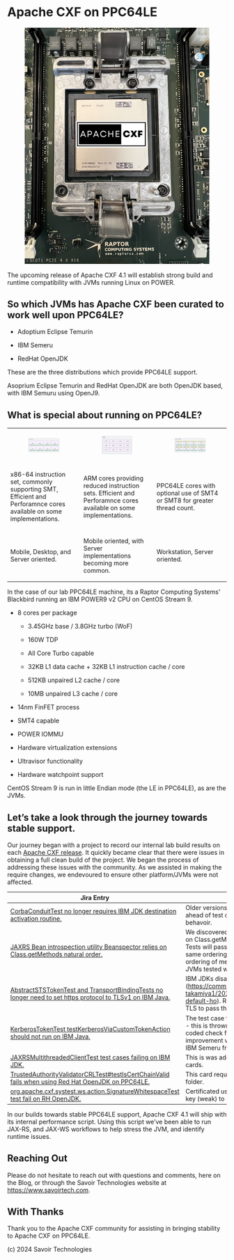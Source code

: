 # Apache CXF on PPC64LE

<figure>
<img src="./assets/images/raptor-computing-systems-blackbird-power.png"
alt="POWER" />
</figure>

The upcoming release of Apache CXF 4.1 will establish strong build and
runtime compatibility with JVMs running Linux on POWER.

## So which JVMs has Apache CXF been curated to work well upon PPC64LE?

- Adoptium Eclipse Temurin

- IBM Semeru

- RedHat OpenJDK

These are the three distributions which provide PPC64LE support.

Asoprium Eclipse Temurin and RedHat OpenJDK are both OpenJDK based, with
IBM Semuru using OpenJ9.

## What is special about running on PPC64LE?

<table>
<colgroup>
<col style="width: 33%" />
<col style="width: 33%" />
<col style="width: 33%" />
</colgroup>
<tbody>
<tr>
<td style="text-align: left;"><figure>
<img src="./assets/images/x64.png" alt="x64" />
</figure></td>
<td style="text-align: left;"><figure>
<img src="./assets/images/arm.png" alt="arm" />
</figure></td>
<td style="text-align: left;"><figure>
<img src="./assets/images/power.png" alt="power" />
</figure></td>
</tr>
<tr>
<td style="text-align: left;"><p>x86-64 instruction set, commonly
supporting SMT, Efficient and Perforamnce cores available on some
implementations.</p></td>
<td style="text-align: left;"><p>ARM cores providing reduced instruction
sets. Efficient and Perforamnce cores available on some
implementations.</p></td>
<td style="text-align: left;"><p>PPC64LE cores with optional use of SMT4
or SMT8 for greater thread count.</p></td>
</tr>
<tr>
<td style="text-align: left;"><p>Mobile, Desktop, and Server
oriented.</p></td>
<td style="text-align: left;"><p>Mobile oriented, with Server
implementations becoming more common.</p></td>
<td style="text-align: left;"><p>Workstation, Server oriented.</p></td>
</tr>
</tbody>
</table>

In the case of our lab PPC64LE machine, its a Raptor Computing Systems'
Blackbird running an IBM POWER9 v2 CPU on CentOS Stream 9.

- 8 cores per package

  - 3.45GHz base / 3.8GHz turbo (WoF)

  - 160W TDP

  - All Core Turbo capable

  - 32KB L1 data cache + 32KB L1 instruction cache / core

  - 512KB unpaired L2 cache / core

  - 10MB unpaired L3 cache / core

- 14nm FinFET process

- SMT4 capable

- POWER IOMMU

- Hardware virtualization extensions

- Ultravisor functionality

- Hardware watchpoint support

CentOS Stream 9 is run in little Endian mode (the LE in PPC64LE), as are
the JVMs.

## Let’s take a look through the journey towards stable support.

Our journey began with a project to record our internal lab build
results on each [Apache CXF
release](https://github.com/savoirtech/apache-cxf-report). It quickly
became clear that there were issues in obtaining a full clean build of
the project. We began the process of addressing these issues with the
community. As we assisted in making the require changes, we endevoured
to ensure other platform/JVMs were not affected.

| Jira Entry | Errata |
|----|----|
| [CorbaConduitTest no longer requires IBM JDK destination activation routine.](https://issues.apache.org/jira/browse/CXF-8994) | Older versions of IBM Java would require destinations to be activated ahead of test cases, that is no longer the case, as such we removed this behavoir. |
| [JAXRS Bean introspection utility Beanspector relies on Class.getMethods natural order.](https://issues.apache.org/jira/browse/CXF-8996) | We discovered that JAXRS Bean introspection utility Beanspector relies on Class.getMethods natural order. For most JVMs the Beanspector Tests will pass, however IBM Semeru does not return methods in the same ordering. Note: Class.getMethods does not provide a prescribed ordering of methods. We applied ordering to methods such that all JVMs tested would achieve the same results. |
| [AbstractSTSTokenTest and TransportBindingTests no longer need to set https protocol to TLSv1 on IBM Java.](https://issues.apache.org/jira/browse/CXF-8997) | IBM JDKs disable TLSv1 by default since around Java 8 (<https://community.ibm.com/community/user/wasdevops/blogs/hiroko-takamiya1/2021/06/19/ibm-java-80630-disables-tlsv1-tlsv11-by-default-ho>). Removing the test case IBM control flag allows the default TLS to pass the tests. |
| [KerberosTokenTest testKerberosViaCustomTokenAction should not run on IBM Java.](https://issues.apache.org/jira/browse/CXF-8999) | The test case fails on ClassNotFound com.ibm.security.jgss.InquireType - this is thrown due to wss4j-ws-security-common having a hard coded check for IBM Java to use the above mentioned class. A future improvement would be to update wss4j-ws-security-common to be IBM Semeru friendly, then update CXF accordingly. |
| [JAXRSMultithreadedClientTest test cases failing on IBM JDK.](https://issues.apache.org/jira/browse/CXF-9002) | This is was addressed via updates for Multi threading stability in other cards. |
| [TrustedAuthorityValidatorCRLTest#testIsCertChainValid fails when using Red Hat OpenJDK on PPC64LE.](https://issues.apache.org/jira/browse/CXF-9006) | This card required updating the certificates stored in the system tests folder. |
| [org.apache.cxf.systest.ws.action.SignatureWhitespaceTest test fail on RH OpenJDK.](https://issues.apache.org/jira/browse/CXF-9014) | Certificated used in the system test was updated from 1024-bit RSA key (weak) to RSA 2048/sha256. |

In our builds towards stable PPC64LE support, Apache CXF 4.1 will ship
with its internal performance script. Using this script we’ve been able
to run JAX-RS, and JAX-WS workflows to help stress the JVM, and identify
runtime issues.

## Reaching Out

Please do not hesitate to reach out with questions and comments, here on
the Blog, or through the Savoir Technologies website at
<https://www.savoirtech.com>.

## With Thanks

Thank you to the Apache CXF community for assisting in bringing
stability to Apache CXF on PPC64LE.

\(c\) 2024 Savoir Technologies
